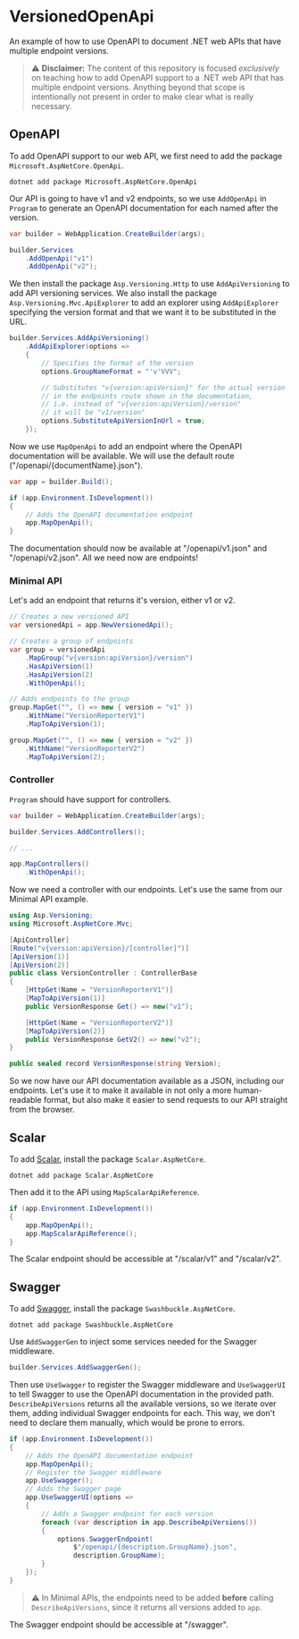 # VersionedOpenApi
An example of how to use OpenAPI to document .NET web APIs that have multiple endpoint versions.

> :warning: **Disclaimer:** The content of this repository is focused *exclusively* on teaching how to add OpenAPI support to a .NET web API that has multiple endpoint versions. Anything beyond that scope is intentionally not present in order to make clear what is really necessary.

## OpenAPI
To add OpenAPI support to our web API, we first need to add the package `Microsoft.AspNetCore.OpenApi`.

```
dotnet add package Microsoft.AspNetCore.OpenApi
```

Our API is going to have v1 and v2 endpoints, so we use `AddOpenApi` in `Program` to generate an OpenAPI documentation for each named after the version.

```csharp
var builder = WebApplication.CreateBuilder(args);

builder.Services
    .AddOpenApi("v1")
    .AddOpenApi("v2");
```

We then install the package `Asp.Versioning.Http` to use `AddApiVersioning` to add API versioning services. We also install the package `Asp.Versioning.Mvc.ApiExplorer` to add an explorer using `AddApiExplorer` specifying the version format and that we want it to be substituted in the URL.

```csharp
builder.Services.AddApiVersioning()
    .AddApiExplorer(options =>
    {
        // Specifies the format of the version
        options.GroupNameFormat = "'v'VVV";

        // Substitutes "v{version:apiVersion}" for the actual version
        // in the endpoints route shown in the documentation,
        // i.e. instead of "v{version:apiVersion}/version"
        // it will be "v1/version"
        options.SubstituteApiVersionInUrl = true;
    });
```

Now we use `MapOpenApi` to add an endpoint where the OpenAPI documentation will be available. We will use the default route ("/openapi/{documentName}.json").

```csharp
var app = builder.Build();

if (app.Environment.IsDevelopment())
{
    // Adds the OpenAPI documentation endpoint
    app.MapOpenApi();
}
```

The documentation should now be available at "/openapi/v1.json" and "/openapi/v2.json". All we need now are endpoints!

### Minimal API
Let's add an endpoint that returns it's version, either v1 or v2.

```csharp
// Creates a new versioned API
var versionedApi = app.NewVersionedApi();

// Creates a group of endpoints
var group = versionedApi
    .MapGroup("v{version:apiVersion}/version")
    .HasApiVersion(1)
    .HasApiVersion(2)
    .WithOpenApi();

// Adds endpoints to the group
group.MapGet("", () => new { version = "v1" })
    .WithName("VersionReporterV1")
    .MapToApiVersion(1);

group.MapGet("", () => new { version = "v2" })
    .WithName("VersionReporterV2")
    .MapToApiVersion(2);
```

### Controller
`Program` should have support for controllers.

```csharp
var builder = WebApplication.CreateBuilder(args);

builder.Services.AddControllers();

// ...

app.MapControllers()
    .WithOpenApi();
```

Now we need a controller with our endpoints. Let's use the same from our Minimal API example.

```csharp
using Asp.Versioning;
using Microsoft.AspNetCore.Mvc;

[ApiController]
[Route("v{version:apiVersion}/[controller]")]
[ApiVersion(1)]
[ApiVersion(2)]
public class VersionController : ControllerBase
{
    [HttpGet(Name = "VersionReporterV1")]
    [MapToApiVersion(1)]
    public VersionResponse Get() => new("v1");

    [HttpGet(Name = "VersionReporterV2")]
    [MapToApiVersion(2)]
    public VersionResponse GetV2() => new("v2");
}

public sealed record VersionResponse(string Version);
```

So we now have our API documentation available as a JSON, including our endpoints. Let's use it to make it available in not only a more human-readable format, but also make it easier to send requests to our API straight from the browser.

## Scalar
To add [Scalar](https://scalar.com/), install the package `Scalar.AspNetCore`.

```
dotnet add package Scalar.AspNetCore
```

Then add it to the API using `MapScalarApiReference`.

```csharp
if (app.Environment.IsDevelopment())
{
    app.MapOpenApi();
    app.MapScalarApiReference();
}
```

The Scalar endpoint should be accessible at "/scalar/v1" and "/scalar/v2".

## Swagger
To add [Swagger](https://swagger.io/), install the package `Swashbuckle.AspNetCore`.

```
dotnet add package Swashbuckle.AspNetCore
```

Use `AddSwaggerGen` to inject some services needed for the Swagger middleware.

```csharp
builder.Services.AddSwaggerGen();
```

Then use `UseSwagger` to register the Swagger middleware and `UseSwaggerUI` to tell Swagger to use the OpenAPI documentation in the provided path. `DescribeApiVersions` returns all the available versions, so we iterate over them, adding individual Swagger endpoints for each. This way, we don't need to declare them manually, which would be prone to errors.

```csharp
if (app.Environment.IsDevelopment())
{
    // Adds the OpenAPI documentation endpoint
    app.MapOpenApi();
    // Register the Swagger middleware
    app.UseSwagger();
    // Adds the Swagger page
    app.UseSwaggerUI(options =>
    {
        // Adds a Swagger endpoint for each version
        foreach (var description in app.DescribeApiVersions())
        {
            options.SwaggerEndpoint(
                $"/openapi/{description.GroupName}.json",
                description.GroupName);
        }
    });
}
```

> :warning: In Minimal APIs, the endpoints need to be added **before** calling `DescribeApiVersions`, since it returns all versions added to `app`.

The Swagger endpoint should be accessible at "/swagger".
